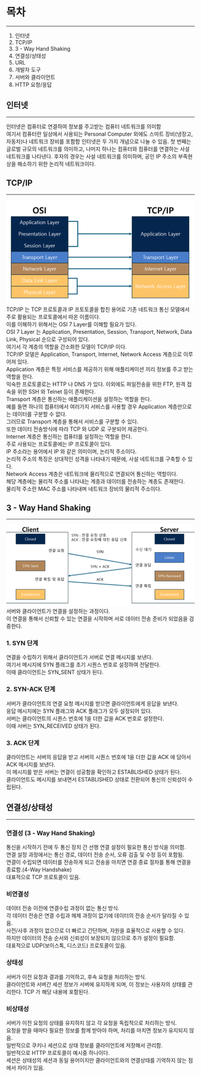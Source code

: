 
# 목차
****
1. 인터넷
2. TCP/IP
3. 3 - Way Hand Shaking
4. 연결성/상태성
5. URL
6. 개발자 도구
7. 서버와 클라이언트
8. HTTP 요청/응답

## 인터넷
***
인터넷은 컴퓨터로 연결하여 정보를 주고받는 컴퓨터 네트워크를 의미함  
여기서 컴퓨터란 일상에서 사용되는 Personal Computer 외에도 스마트 장비(냉장고, 자동차)나 네트워크 장비를 포함함
인터넷은 두 가지 개념으로 나눌 수 있음. 
첫 번째는 글로벌 규모의 네트워크를 의미하고, 
나머지 하나는 컴퓨터와 컴퓨터를 연결하는 사설 네트워크를 나타낸다. 
후자의 경우는 사설 네트워크를 의미하며, 공인 IP 주소의 부족현상을 해소하기 위한 논리적 네트워크이다.

## TCP/IP
***
![img.png](img.png)
TCP/IP 는 TCP 프로토콜과 IP 프토토콜을 합친 용어로 기존 네트워크 통신 모델에서 주로 활용되는 프로토콜에서 따온 이름이다.  
이를 이해하기 위해서는 OSI 7 Layer를 이해할 필요가 있다.  
OSI 7 Layer 는 Application, Presentation, Session, Transport, Network, Data Link, Physical 순으로 구성되어 있다.  
여기서 각 계층의 역할을 간소화한 모델이 TCP/IP 이다.  
TCP/IP 모델은 Application, Transport, Internet, Network Access 계층으로 이루어져 있다.  
Application 계층은 특정 서비스를 제공하기 위해 애플리케이션 끼리 정보를 주고 받는 역할을 한다.  
익숙한 프로토콜로는 HTTP 나 DNS 가 있다. 이외에도 파일전송을 위한 FTP, 원격 접속을 위한 SSH 와 Telnet 등이 존재한다.  
Transport 계층은 통신하는 애플리케이션을 설정하는 역할을 한다.  
예를 들면 하나의 컴퓨터에서 여러가지 서비스를 사용할 경우 Application 계층만으로는 데이터를 구분할 수 없다.  
그러므로 Transport 계층을 통해서 서비스를 구분할 수 있다.  
또한 데이터 전송방식에 따라 TCP 와 UDP 로 구분되어 제공한다.  
Internet 계층은 통신하는 컴퓨터를 설정하는 역할을 한다.  
주로 사용되는 프로토콜에는 IP 프로토콜이 있다.   
IP 주소라는 용어에서 IP 와 같은 의미이며, 논리적 주소이다.  
논리적 주소의 특징은 상대적인 성격을 나타내기 때문에, 사설 네트워크를 구축할 수 있다.  
Network Access 계층은 네트워크에 물리적으로 연결되어 통신하는 역할이다.  
해당 계층에는 물리적 주소를 나타내는 계층과 데이터를 전송하는 계층도 존재한다.  
물리적 주소란 MAC 주소를 나타내며 네트워크 장비의 물리적 주소이다.  

## 3 - Way Hand Shaking
***
![img_1.png](img_1.png)
서버와 클라이언트가 연결을 설정하는 과정이다.  
이 연결을 통해서 신뢰할 수 있는 연결을 시작하며 서로 데이터 전송 준비가 되었음을 검증한다.
### 1. SYN 단계
연결을 수립하기 위해서 클라이언트가 서버로 연결 메시지를 보낸다.  
여기서 메시지에 SYN 플래그를 초기 시퀀스 번호로 설정하여 전달한다.  
이때 클라이언트는 SYN_SENT 상태가 된다.
### 2. SYN-ACK 단계
서버가 클라이언트의 연결 요청 메시지를 받으면 클라이언트에게 응답을 보낸다.  
응답 메시지에는 SYN 플래그와 ACK 플래그가 모두 설정되어 있다.  
서버는 클라이언트의 시퀀스 번호에 1을 더한 값을 ACK 번호로 설정한다.  
이때 서버는 SYN_RECEIVED 상태가 된다.
### 3. ACK 단계
클라이언트는 서버의 응답을 받고 서버의 시퀀스 번호에 1을 더한 값을 ACK 에 담아서 ACK 메시지를 보낸다.  
이 메시지를 받은 서버는 연결이 성공함을 확인하고 ESTABLISHED 상태가 된다.  
클라이언트도 메시지를 보내면서 ESTABLISHED 상태로 전환되어 통신의 신뢰성이 수립된다.  

## 연결성/상태성
***
### 연결성 (3 - Way Hand Shaking)
통신을 시작하기 전에 두 통신 장치 간 선행 연결 설정이 필요한 통신 방식을 의미함.  
연결 설정 과정에서는 통신 경로, 데이터 전송 순서, 오류 검출 및 수정 등이 포함됨.  
연결이 수립되면 데이터를 전송하게 되고 전송을 마치면 연결 종료 절차를 통해 연결을 종료함.(4-Way Handshake)  
대표적으로 TCP 프로토콜이 있음.
### 비연결성
데이터 전송 이전에 연결수립 과정이 없는 통신 방식.  
각 데이터 전송은 연결 수립과 헤제 과정이 없기에 데이터의 전송 순서가 달라질 수 있음.  
사전/사후 과정이 없으므로 더 빠르고 간단하며, 자원을 효율적으로 사용할 수 있다.  
하지만 데이터의 전송 순서와 신뢰성이 보장되지 않으므로 추가 설정이 필요함.  
대표적으로 UDP(보이스톡, 디스코드) 프로토콜이 있음. 
### 상태성
서버가 이전 요청과 결과를 기억하고, 후속 요청을 처리하는 방식.  
클라이언트와 서버간 세션 정보가 서버에 유지하게 되며, 이 정보는 사용자의 상태를 관리한다.
TCP 가 해당 내용에 포함된다.
### 비상태성
서버가 이전 요청의 상태를 유지하지 않고 각 요청을 독립적으로 처리하는 방식.  
요청을 받을 때마다 필요한 정보를 함께 받아야 하며, 처리를 마치면 정보가 유지되지 않음.  
일반적으로 쿠키나 세션으로 상태 정보를 클라이언트에 저장해서 관리함.  
일반적으로 HTTP 프로토콜이 예시중 하나이다.  
세션은 상태성의 세션과 동일 용어이지만 클라이언트와의 연결상태를 기억하지 않는 점에서 차이가 있음.
